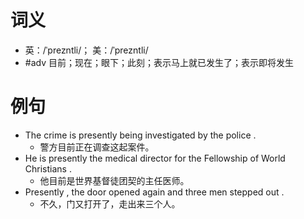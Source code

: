 # 词义
- 英：/ˈprezntli/； 美：/ˈprezntli/
- #adv 目前；现在；眼下；此刻；表示马上就已发生了；表示即将发生
# 例句
- The crime is presently being investigated by the police .
	- 警方目前正在调查这起案件。
- He is presently the medical director for the Fellowship of World Christians .
	- 他目前是世界基督徒团契的主任医师。
- Presently , the door opened again and three men stepped out .
	- 不久，门又打开了，走出来三个人。
